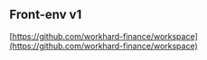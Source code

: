 ## Front-env v1

[https://github.com/workhard-finance/workspace](https://github.com/workhard-finance/workspace)
